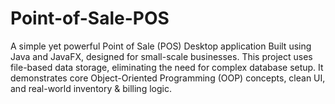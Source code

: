 # Point-of-Sale-POS
A simple yet powerful Point of Sale (POS) Desktop application Built using Java and JavaFX, designed for small-scale businesses. This project uses file-based data storage, eliminating the need for complex database setup. It demonstrates core Object-Oriented Programming (OOP) concepts, clean UI, and real-world inventory &amp; billing logic.
